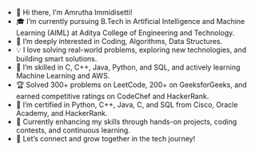 - 👋 Hi there, I’m Amrutha Immidisetti!
- 🎓 I’m currently pursuing B.Tech in Artificial Intelligence and Machine Learning (AIML) at Aditya College of Engineering and Technology.  
- 👀 I’m deeply interested in Coding, Algorithms, Data Structures.  
- 💡 I love solving real-world problems, exploring new technologies, and building smart solutions.  
- 🌟 I’m skilled in C, C++, Java, Python, and SQL, and actively learning Machine Learning and AWS.  
- 🏆 Solved 300+ problems on LeetCode, 200+ on GeeksforGeeks, and earned competitive ratings on CodeChef and HackerRank.  
- 📜 I’m certified in Python, C++, Java, C, and SQL from Cisco, Oracle Academy, and HackerRank.  
- 🚀 Currently enhancing my skills through hands-on projects, coding contests, and continuous learning.  
- 🔗 Let’s connect and grow together in the tech journey!
